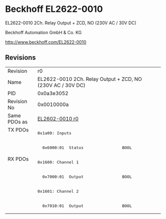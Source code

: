 # Beckhoff EL2622-0010

EL2622-0010 2Ch. Relay Output + ZCD, NO (230V AC / 30V DC)

Beckhoff Automation GmbH & Co. KG

http://www.beckhoff.com/EL2622-0010

## Revisions
<table>
<tr >
<td>Revision</td>
<td><div class="foo">r0</div></td>
</tr>
<tr >
<td>Name</td>
<td><div class="foo">EL2622-0010 2Ch. Relay Output + ZCD, NO (230V AC / 30V DC)</div></td>
</tr>
<tr >
<td>PID</td>
<td><div class="foo">0x0a3e3052</div></td>
</tr>
<tr >
<td>Revision No</td>
<td><div class="foo">0x0010000a</div></td>
</tr>
<tr >
<td>Same PDOs as</td>
<td><div class="foo"><a href="EL2602-0010">EL2602-0010 r0</a></div></td>
</tr>
<tr class="txpdo pdosection">
<td rowspan=2 valign=top>TX PDOs</td>
<td><pre>0x1a00: Inputs</pre></td>
<td></td>
</tr>
<tr class="txpdo">
<td><pre>  0x6000:01  Status                BOOL</pre></td>
</tr>
<tr class="rxpdo pdosection">
<td rowspan=4 valign=top>RX PDOs</td>
<td><pre>0x1600: Channel 1</pre></td>
<td></td>
</tr>
<tr class="rxpdo">
<td><pre>  0x7000:01  Output                BOOL</pre></td>
</tr>
<tr class="rxpdo pdosection">
<td><pre>0x1601: Channel 2</pre></td>
</tr>
<tr class="rxpdo">
<td><pre>  0x7010:01  Output                BOOL</pre></td>
</tr>
</table>
